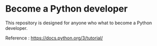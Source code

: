 # Become a Python developer
This repository is designed for anyone who what to become a Python developer.

Reference : https://docs.python.org/3/tutorial/